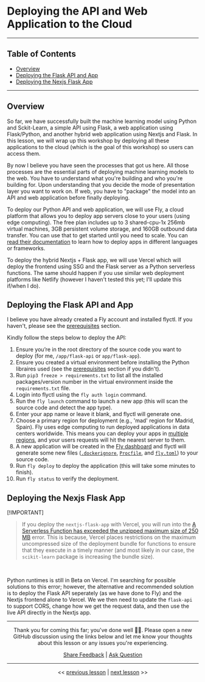 # Deploying the API and Web Application to the Cloud

---

## Table of Contents

- [Overview](#overview)
- [Deploying the Flask API and App](#deploying-the-flask-api-and-app)
- [Deploying the Nexjs Flask App](#deploying-the-nexjs-flask-app)

---

## Overview

So far, we have successfully built the machine learning model using Python and Sckit-Learn, a simple API using Flask, a web application using Flask/Python, and another hybrid web application using Nextjs and Flask. In this lesson, we will wrap up this workshop by deploying all these applications to the cloud (which is the goal of this workshop) so users can access them.

By now I believe you have seen the processes that got us here. All those processes are the essential parts of deploying machine learning models to the web. You have to understand what you're building and who you're building for. Upon understanding that you decide the mode of presentation layer you want to work on. If web, you have to "package" the model into an API and web application before finally deploying.

To deploy our Python API and web application, we will use Fly, a cloud platform that allows you to deploy app servers close to your users (using edge computing). The free plan includes up to 3 shared-cpu-1x 256mb virtual machines, 3GB persistent volume storage, and 160GB outbound data transfer. You can use that to get started until you need to scale. You can [read their documentation](https://fly.io/docs/languages-and-frameworks?utm_source=ba-deploy-ml-web-workshop) to learn how to deploy apps in different languages or frameworks.

To deploy the hybrid Nextjs + Flask app, we will use Vercel which will deploy the frontend using SSG and the Flask server as a Python serverless functions. The same should happen if you use similar web deployment platforms like Netlify (however I haven't tested this yet; I'll update this if/when I do).

## Deploying the Flask API and App

I believe you have already created a Fly account and installed flyctl. If you haven't, please see the [prerequisites](../README.md#🛠-prerequisites-and-installation-guide) section.

Kindly follow the steps below to deploy the API:

1. Ensure you’re in the root directory of the source code you want to deploy (for me, `/app/flask-api` or `app/flask-app`).
2. Ensure you created a virtual environment before installing the Python libraires used (see the [prerequisites](../README.md#🛠-prerequisites-and-installation-guide) section if you didn't).
3. Run `pip3 freeze > requirements.txt` to list all the installed packages/version number in the virtual environment inside the `requirements.txt` file.
4. Login into flyctl using the `fly auth login` command.
5. Run the `fly launch` command to launch a new app (this will scan the source code and detect the app type).
6. Enter your app name or leave it blank, and flyctl will generate one.
7. Choose a primary region for deployment (e.g., 'mad' region for Madrid, Spain). Fly uses edge computing to run deployed applications in data centers worldwide. This means you can deploy your apps in [multiple regions](https://fly.io/docs/reference/regions?utm_source=ba-deploy-ml-web-workshop), and your users requests will hit the nearest server to them.
8. A new application will be created in the [Fly dashboard](https://fly.io/dashboard?utm_source=ba-deploy-ml-web-workshop) and flyctl will generate some new files ([`.dockerignore`](https://github.com/BolajiAyodeji/deploy-ml-web-workshop/blob/main/app/flask-api/.dockerignore), [`Procfile`](https://github.com/BolajiAyodeji/deploy-ml-web-workshop/blob/main/app/flask-api/Procfile), and [`fly.toml`](https://github.com/BolajiAyodeji/deploy-ml-web-workshop/blob/main/app/flask-api/fly.toml)) to your source code.
9. Run `fly deploy` to deploy the application (this will take some minutes to finish).
10. Run `fly status` to verify the deployment.

## Deploying the Nexjs Flask App

[!IMPORTANT]
>
> If you deploy the `nextjs-flask-app` with Vercel, you will run into the [A Serverless Function has exceeded the unzipped maximum size of 250 MB](https://vercel.com/docs/functions/serverless-functions/runtimes#bundle-size-limits) error. This is because, Vercel places restrictions on the maximum uncompressed size of the deployment bundle for functions to ensure that they execute in a timely manner (and most likely in our case, the `scikit-learn` package is increasing the bundle size).

<br />

Python runtimes is still in Beta on Vercel. I'm searching for possible solutions to this error; however, the alternative and recommended solution is to deploy the Flask API seperately (as we have done to Fly) and the Nextjs frontend alone to Vercel. We we then need to update the `flask-api` to support CORS, change how we get the request data, and then use the live API directly in the Nextjs app.

---

<div align="center">

Thank you for coming this far; you've done well 👏🏾. Please open a new GitHub discussion using the links below and let me know your thoughts about this lesson or any issues you're experiencing.

[Share Feedback](https://github.com/BolajiAyodeji/deploy-ml-web-workshop/discussions/new?category=feedback) | [Ask Question](https://github.com/BolajiAyodeji/deploy-ml-web-workshop/discussions/new?category=q-a)

---

<< [previous lesson](./04.md) | [next lesson](./06.md) >>

</div>
